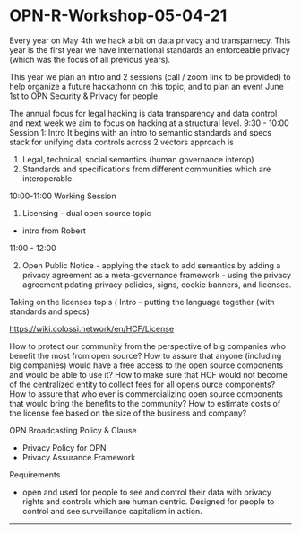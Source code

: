 # OPN-R-Workshop-05-04-21

Every year on May 4th we hack a bit on data privacy and transparnecy.  This year is the first year we have international standards an enforceable privacy (which was the focus of all previous years).  

This year we plan an intro and 2 sessions (call / zoom link to be provided) to help organize a future hackathonn on this topic, and to plan an event June 1st to OPN Security & Privacy for people. 


The annual focus for legal hacking is data transparency and data control and next week we aim to focus on hacking at a structural level. 
9:30 - 10:00
Session 1: Intro 
It begins with an intro to semantic standards and specs stack for unifying data controls across 2 vectors approach is 
1. Legal, technical, social semantics (human governance interop) 
2. Standards and specifications from different communities which are interoperable. 

10:00-11:00
Working Session 
1. Licensing - dual open source topic 
- intro from Robert 

11:00 - 12:00

2. Open Public Notice - applying the stack to add semantics by adding a privacy agreement as a meta-governance framework  - using the privacy agreement pdating privacy policies, signs, cookie banners, and licenses.  


 Taking on the licenses topis ( Intro - putting the language together (with standards and specs) 
 
https://wiki.colossi.network/en/HCF/License

How to protect our community from the perspective of big companies who benefit the most from open source?
How to assure that anyone (including big companies) would have a free access to the open source components and would be able to use it?
How to make sure that HCF would not become of the centralized entity to collect fees for all opens ource components?
How to assure that who ever is commercializing open source components that would bring the benefits to the community?
How to estimate costs of the license fee based on the size of the business and company?


 OPN Broadcasting Policy & Clause
 - Privacy Policy for OPN
 - Privacy Assurance Framework
 
 
 Requirements 
-  open and used for people to see and control their data with privacy rights and controls which are human centric.  Designed for people to control and see   surveillance capitalism in action. 




-- -
